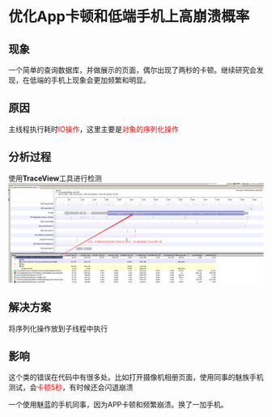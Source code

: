 # 优化App卡顿和低端手机上高崩溃概率

## 现象
一个简单的查询数据库，并做展示的页面，偶尔出现了两秒的卡顿。继续研究会发现，在低端的手机上现象会更加频繁和明显。

## 原因
主线程执行耗时<font color=#FF0000>IO操作</font>，这里主要是<font color=#FF0000>对象的序列化操作</font>

## 分析过程
使用**TraceView**工具进行检测
![测试](QQ截图20160721190832.png)

## 解决方案
将序列化操作放到子线程中执行

## 影响
这个类的错误在代码中有很多处。比如打开摄像机相册页面，使用同事的魅族手机测试，会<font color=#FF0000>卡顿5秒</font>，有时候还会闪退崩溃

一个使用魅蓝的手机同事，因为APP卡顿和频繁崩溃。换了一加手机。